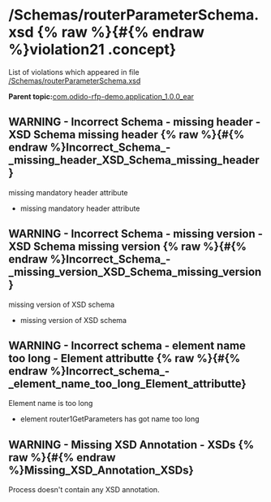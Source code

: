 # /Schemas/routerParameterSchema.xsd {% raw %}{#{% endraw %}violation21 .concept}

List of violations which appeared in file [/Schemas/routerParameterSchema.xsd](../../../projects/com.odido-rfp-demo.application_1.0.0_ear/Schemas/routerParameterSchema.xsd.md)

**Parent topic:**[com.odido-rfp-demo.application\_1.0.0\_ear](../../../qa/projects/com.odido-rfp-demo.application_1.0.0_ear.md)

## WARNING - Incorrect Schema - missing header - XSD Schema missing header {% raw %}{#{% endraw %}Incorrect_Schema_-_missing_header_XSD_Schema_missing_header}

missing mandatory header attribute

-   missing mandatory header attribute

## WARNING - Incorrect Schema - missing version - XSD Schema missing version {% raw %}{#{% endraw %}Incorrect_Schema_-_missing_version_XSD_Schema_missing_version}

missing version of XSD schema

-   missing version of XSD schema

## WARNING - Incorrect schema - element name too long - Element attributte {% raw %}{#{% endraw %}Incorrect_schema_-_element_name_too_long_Element_attributte}

Element name is too long

-   element router1GetParameters has got name too long

## WARNING - Missing XSD Annotation - XSDs {% raw %}{#{% endraw %}Missing_XSD_Annotation_XSDs}

Process doesn't contain any XSD annotation.

